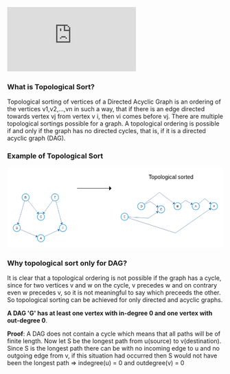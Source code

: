 
<iframe src="https://www.youtube.com/embed/5n1v1iEFFxU" frameborder="0" allow="autoplay; encrypted-media" allowfullscreen></iframe>

### What is Topological Sort?

Topological sorting of vertices of a Directed Acyclic Graph is an ordering of the vertices v1,v2,...,vn in such a way, that if there is an edge directed towards vertex vj from vertex v i, then vi comes before vj. There are multiple topological sortings possible for a graph. A topological ordering is possible if and only if the graph has no directed cycles, that is, if it is a directed acyclic graph (DAG).

### Example of Topological Sort
<img src="images/topo0.png"/>

### Why topological sort only for DAG?

It is clear that a topological ordering is not possible if the graph has a cycle, since for two vertices v and w on the cycle, v precedes w and on contrary even w precedes v, so it is not meaningful to say which preceeds the other. So topological sorting can be achieved for only directed and acyclic graphs.

**A DAG 'G' has at least one vertex with in-degree 0 and one vertex with out-degree 0**.

**Proof**: A DAG does not contain a cycle which means that all paths will be of finite length. Now let S be the longest path from u(source) to v(destination). Since S is the longest path there can be with no incoming edge to u and no outgoing edge from v, if this situation had occurred then S would not have been the longest path => indegree(u) = 0 and outdegree(v) = 0


